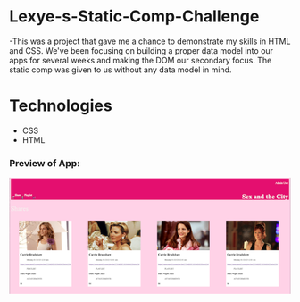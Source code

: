 # Lexye-s-Static-Comp-Challenge
-This was a project that gave me a chance to demonstrate my skills in HTML and CSS. We've been focusing on building a proper data model into our apps for several weeks and making the DOM our secondary focus. The static comp was given to us without any data model in mind.

# Technologies
- CSS
- HTML

### Preview of App:
![Alt Text](Sex-and-the-city.png)